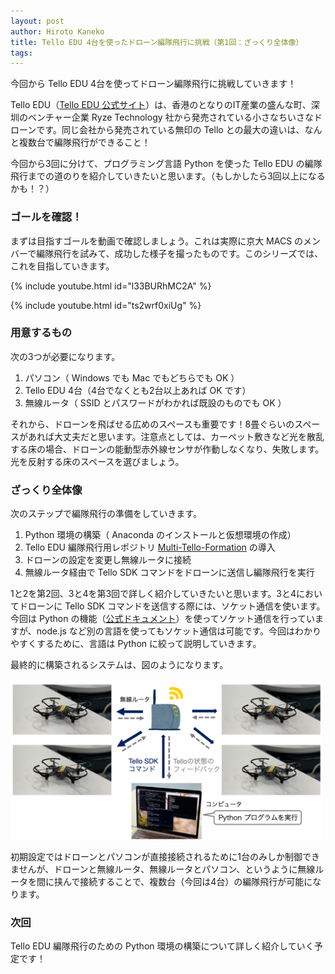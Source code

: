 ```yaml
---
layout: post
author: Hiroto Kaneko
title: Tello EDU 4台を使ったドローン編隊飛行に挑戦（第1回：ざっくり全体像）
tags:
---
```

今回から Tello EDU 4台を使ってドローン編隊飛行に挑戦していきます！

Tello EDU（[Tello EDU 公式サイト](https://www.ryzerobotics.com/jp/tello-edu)）は、香港のとなりのIT産業の盛んな町、深圳のベンチャー企業 Ryze Technology 社から発売されている小さなちいさなドローンです。同じ会社から発売されている無印の Tello との最大の違いは、なんと複数台で編隊飛行ができること！

今回から3回に分けて、プログラミング言語 Python を使った Tello EDU の編隊飛行までの道のりを紹介していきたいと思います。（もしかしたら3回以上になるかも！？）

### ゴールを確認！

まずは目指すゴールを動画で確認しましょう。これは実際に京大 MACS のメンバーで編隊飛行を試みて、成功した様子を撮ったものです。このシリーズでは、これを目指していきます。

{% include youtube.html id="l33BURhMC2A" %}

{% include youtube.html id="ts2wrf0xiUg" %}

### 用意するもの

次の3つが必要になります。

1. パソコン（ Windows でも Mac でもどちらでも OK ）
2. Tello EDU 4台（4台でなくとも2台以上あれば OK です）
3. 無線ルータ（ SSID とパスワードがわかれば既設のものでも OK ）

それから、ドローンを飛ばせる広めのスペースも重要です！8畳ぐらいのスペースがあれば大丈夫だと思います。注意点としては、カーペット敷きなど光を散乱する床の場合、ドローンの能動型赤外線センサが作動しなくなり、失敗します。光を反射する床のスペースを選びましょう。

### ざっくり全体像

次のステップで編隊飛行の準備をしていきます。

1. Python 環境の構築（ Anaconda のインストールと仮想環境の作成）
2. Tello EDU 編隊飛行用レポジトリ [Multi-Tello-Formation](https://github.com/TelloSDK/Multi-Tello-Formation) の導入
3. ドローンの設定を変更し無線ルータに接続
4. 無線ルータ経由で Tello SDK コマンドをドローンに送信し編隊飛行を実行

1と2を第2回、3と4を第3回で詳しく紹介していきたいと思います。3と4においてドローンに Tello SDK コマンドを送信する際には、ソケット通信を使います。今回は Python の機能（[公式ドキュメント](https://docs.python.org/ja/3/library/socket.html)）を使ってソケット通信を行っていますが、node.js など別の言語を使ってもソケット通信は可能です。今回はわかりやすくするために、言語は Python に絞って説明していきます。

最終的に構築されるシステムは、図のようになります。

<img src="/images/kaneko/tello_multi_system.png" width="500">

初期設定ではドローンとパソコンが直接接続されるために1台のみしか制御できませんが、ドローンと無線ルータ、無線ルータとパソコン、というように無線ルータを間に挟んで接続することで、複数台（今回は4台）の編隊飛行が可能になります。

### 次回

Tello EDU 編隊飛行のための Python 環境の構築について詳しく紹介していく予定です！
